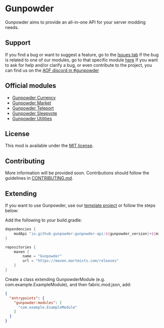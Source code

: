 # Gunpowder

Gunpowder aims to provide an all-in-one API for your server modding needs.

## Support

If you find a bug or want to suggest a feature, go to the [Issues tab](https://github.com/Gunpowder-MC/Gunpowder/issues)
If the bug is related to one of our modules, go to that specific module [here](https://github.com/Gunpowder-MC)
If you want to ask for help and/or clarify a bug, or even contribute to the project, you can find us on the [AOF discord in #gunpowder](https://discord.gg/6rkdm48)

## Official modules

- [Gunpowder Currency](https://www.curseforge.com/minecraft/mc-mods/gunpowder-currency)
- [Gunpowder Market](https://www.curseforge.com/minecraft/mc-mods/gunpowder-market)
- [Gunpowder Teleport](https://www.curseforge.com/minecraft/mc-mods/gunpowder-teleport)
- [Gunpowder Sleepvote](https://www.curseforge.com/minecraft/mc-mods/gunpowder-sleepvote)
- [Gunpowder Utilities](https://www.curseforge.com/minecraft/mc-mods/gunpowder-utilities)

## License

This mod is available under the [MIT license](LICENSE).

## Contributing

More information will be provided soon. Contributions should follow the guidelines in [CONTRIBUTING.md](CONTRIBUTING.md).

## Extending

If you want to use Gunpowder, use our [template project](https://github.com/gunpowder-mc/gunpowdertemplate) or follow the steps below:

Add the following to your build.gradle:

```gradle
dependencies {
    modApi "io.github.gunpowder:gunpowder-api:${gunpowder_version}+${minecraft_version}"
}

repositories {
    maven {
        name = "Gunpowder"
        url = "https://maven.martmists.com/releases"
    }
}
```

Create a class extending GunpowderModule (e.g. com.example.ExampleModule), and then fabric.mod.json, add:

```json
{
  "entrypoints": {
    "gunpowder:modules": [
      "com.example.ExampleModule"
    ]  
  }
}
```

